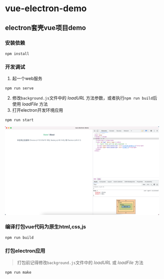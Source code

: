 # vue-electron-demo
## electron套壳vue项目demo

### 安装依赖
```
npm install
```

### 开发调试
1. 起一个web服务
```
npm run serve
```
2. 修改`background.js`文件中的 *loadURL* 方法参数，或者执行`npm run build`后使用 *loadFile* 方法
3. 打开electron开发环境应用
```
npm run start
```

<img src=./public/WX20230526-172101@2x.png>

### 编译打包vue代码为原生html,css,js
```
npm run build
```

### 打包electron应用

> 打包前记得修改`background.js`文件中的 *loadURL* 或 *loadFile* 方法
```
npm run make
```

